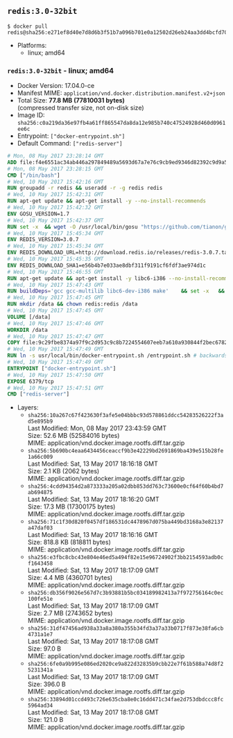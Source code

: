 ## `redis:3.0-32bit`

```console
$ docker pull redis@sha256:e271ef8d40e7d8d6b3f51b7a096b701e0a12502d26eb24aa3dd4bcfd70b23fee
```

-	Platforms:
	-	linux; amd64

### `redis:3.0-32bit` - linux; amd64

-	Docker Version: 17.04.0-ce
-	Manifest MIME: `application/vnd.docker.distribution.manifest.v2+json`
-	Total Size: **77.8 MB (77810031 bytes)**  
	(compressed transfer size, not on-disk size)
-	Image ID: `sha256:c0a219da36e97fb4a61ff865547da8da12e985b740c47524928d460d0961ee6c`
-	Entrypoint: `["docker-entrypoint.sh"]`
-	Default Command: `["redis-server"]`

```dockerfile
# Mon, 08 May 2017 23:28:14 GMT
ADD file:f4e6551ac34ab446a297849489a5693d67a7e76c9cb9ed9346d82392c9d9a5fe in / 
# Mon, 08 May 2017 23:28:15 GMT
CMD ["/bin/bash"]
# Wed, 10 May 2017 15:42:16 GMT
RUN groupadd -r redis && useradd -r -g redis redis
# Wed, 10 May 2017 15:42:31 GMT
RUN apt-get update && apt-get install -y --no-install-recommends 		ca-certificates 		wget 	&& rm -rf /var/lib/apt/lists/*
# Wed, 10 May 2017 15:42:32 GMT
ENV GOSU_VERSION=1.7
# Wed, 10 May 2017 15:42:37 GMT
RUN set -x 	&& wget -O /usr/local/bin/gosu "https://github.com/tianon/gosu/releases/download/$GOSU_VERSION/gosu-$(dpkg --print-architecture)" 	&& wget -O /usr/local/bin/gosu.asc "https://github.com/tianon/gosu/releases/download/$GOSU_VERSION/gosu-$(dpkg --print-architecture).asc" 	&& export GNUPGHOME="$(mktemp -d)" 	&& gpg --keyserver ha.pool.sks-keyservers.net --recv-keys B42F6819007F00F88E364FD4036A9C25BF357DD4 	&& gpg --batch --verify /usr/local/bin/gosu.asc /usr/local/bin/gosu 	&& rm -r "$GNUPGHOME" /usr/local/bin/gosu.asc 	&& chmod +x /usr/local/bin/gosu 	&& gosu nobody true
# Wed, 10 May 2017 15:45:34 GMT
ENV REDIS_VERSION=3.0.7
# Wed, 10 May 2017 15:45:34 GMT
ENV REDIS_DOWNLOAD_URL=http://download.redis.io/releases/redis-3.0.7.tar.gz
# Wed, 10 May 2017 15:45:35 GMT
ENV REDIS_DOWNLOAD_SHA1=e56b4b7e033ae8dbf311f9191cf6fdf3ae974d1c
# Wed, 10 May 2017 15:46:55 GMT
RUN apt-get update && apt-get install -y libc6-i386 --no-install-recommends && rm -rf /var/lib/apt/lists/*
# Wed, 10 May 2017 15:47:43 GMT
RUN buildDeps='gcc gcc-multilib libc6-dev-i386 make' 	&& set -x 	&& apt-get update && apt-get install -y $buildDeps --no-install-recommends 	&& rm -rf /var/lib/apt/lists/* 	&& wget -O redis.tar.gz "$REDIS_DOWNLOAD_URL" 	&& echo "$REDIS_DOWNLOAD_SHA1 *redis.tar.gz" | sha1sum -c - 	&& mkdir -p /usr/src/redis 	&& tar -xzf redis.tar.gz -C /usr/src/redis --strip-components=1 	&& rm redis.tar.gz 	&& make -C /usr/src/redis 32bit 	&& make -C /usr/src/redis install 	&& rm -r /usr/src/redis 	&& apt-get purge -y --auto-remove $buildDeps
# Wed, 10 May 2017 15:47:45 GMT
RUN mkdir /data && chown redis:redis /data
# Wed, 10 May 2017 15:47:45 GMT
VOLUME [/data]
# Wed, 10 May 2017 15:47:46 GMT
WORKDIR /data
# Wed, 10 May 2017 15:47:47 GMT
COPY file:9c29fbe8374a97f9c2d953c9c8b7224554607eeb7a610a930844f2bec678265c in /usr/local/bin/ 
# Wed, 10 May 2017 15:47:49 GMT
RUN ln -s usr/local/bin/docker-entrypoint.sh /entrypoint.sh # backwards compat
# Wed, 10 May 2017 15:47:49 GMT
ENTRYPOINT ["docker-entrypoint.sh"]
# Wed, 10 May 2017 15:47:50 GMT
EXPOSE 6379/tcp
# Wed, 10 May 2017 15:47:51 GMT
CMD ["redis-server"]
```

-	Layers:
	-	`sha256:10a267c67f423630f3afe5e04bbbc93d578861ddcc54283526222f3ad5e895b9`  
		Last Modified: Mon, 08 May 2017 23:43:59 GMT  
		Size: 52.6 MB (52584016 bytes)  
		MIME: application/vnd.docker.image.rootfs.diff.tar.gzip
	-	`sha256:5b690bc4eaa6434456ceaccf9b3e42229bd2691869ba439e515b28fe1a66c009`  
		Last Modified: Sat, 13 May 2017 18:16:18 GMT  
		Size: 2.1 KB (2062 bytes)  
		MIME: application/vnd.docker.image.rootfs.diff.tar.gzip
	-	`sha256:4cdd94354d2a873333a205a02dbb853dd763c73600e0cf64f60b4bd7ab694875`  
		Last Modified: Sat, 13 May 2017 18:16:20 GMT  
		Size: 17.3 MB (17300175 bytes)  
		MIME: application/vnd.docker.image.rootfs.diff.tar.gzip
	-	`sha256:71c1f30d820f0457df186531dc4478967d075ba449bd3168a3e82137a47daf03`  
		Last Modified: Sat, 13 May 2017 18:16:16 GMT  
		Size: 818.8 KB (818811 bytes)  
		MIME: application/vnd.docker.image.rootfs.diff.tar.gzip
	-	`sha256:e3fbc8cbc43e804e46ed5a494f82e15e96724902f3bb2154593adb0cf1643458`  
		Last Modified: Sat, 13 May 2017 18:17:09 GMT  
		Size: 4.4 MB (4360701 bytes)  
		MIME: application/vnd.docker.image.rootfs.diff.tar.gzip
	-	`sha256:db356f9026e567d7c3b93881b5bc034189982413a7f972756164c0ec100fe51e`  
		Last Modified: Sat, 13 May 2017 18:17:09 GMT  
		Size: 2.7 MB (2743652 bytes)  
		MIME: application/vnd.docker.image.rootfs.diff.tar.gzip
	-	`sha256:31df47456ad938a33a8a380a355b34fd3a37a33b0717f873e38fa6cb4731a1e7`  
		Last Modified: Sat, 13 May 2017 18:17:08 GMT  
		Size: 97.0 B  
		MIME: application/vnd.docker.image.rootfs.diff.tar.gzip
	-	`sha256:6fe0a9b995e086ed2020ce9a822d32835b9cbb22e7f61b588a74d8f25231341a`  
		Last Modified: Sat, 13 May 2017 18:17:09 GMT  
		Size: 396.0 B  
		MIME: application/vnd.docker.image.rootfs.diff.tar.gzip
	-	`sha256:33894d01ccd493c726e635cba8e0c16dd471c34fae2d753dbdccc8fc5964ad34`  
		Last Modified: Sat, 13 May 2017 18:17:08 GMT  
		Size: 121.0 B  
		MIME: application/vnd.docker.image.rootfs.diff.tar.gzip
